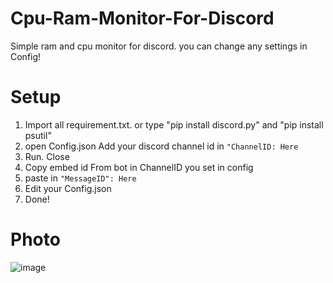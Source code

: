 # Cpu-Ram-Monitor-For-Discord
Simple ram and cpu monitor for discord. you can change any settings in Config!

# Setup
1. Import all requirement.txt. or type "pip install discord.py" and "pip install psutil"
2. open Config.json Add your discord channel id in `"ChannelID: Here`
3. Run. Close
4. Copy embed id From bot in ChannelID you set in config
5. paste in `"MessageID": Here`
6. Edit your Config.json
7. Done!

# Photo
![image](https://user-images.githubusercontent.com/103701190/166666170-60e73808-c976-4d1a-97af-a0fd160bcd9f.png)
